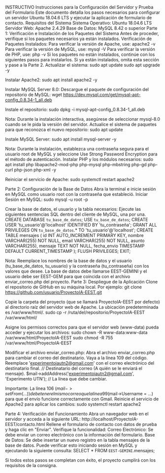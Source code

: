 INSTRUCTIVO
Instrucciones para la Configuración del Servidor y Prueba del Formulario
Este documento detalla los pasos necesarios para configurar un servidor Ubuntu 18.04.6 LTS y ejecutar la aplicación de formulario de contacto.
Requisitos del Sistema
Sistema Operativo: Ubuntu 18.04.6 LTS
Servidor Web: Apache 2.4.29
Base de Datos: MySQL 8.42 o superior
Parte 1: Verificación e Instalación de los Paquetes del Sistema
Antes de proceder, verifique si los paquetes necesarios ya están instalados.
Verificación de Paquetes Instalados:
Para verificar la versión de Apache, use: apache2 -v
Para verificar la versión de MySQL, use: mysql -V
Para verificar la versión de PHP, use: php -v
Si los paquetes no están instalados, continúe con los siguientes pasos para instalarlos. Si ya están instalados, omita esta sección y pase a la Parte 2.
Actualizar el sistema:
sudo apt update
sudo apt upgrade -y


Instalar Apache2:
sudo apt install apache2 -y


Instalar MySQL Server 8.0:
Descargue el paquete de configuración del repositorio de MySQL:
wget https://dev.mysql.com/get/mysql-apt-config_0.8.34-1_all.deb


Instale el repositorio:
sudo dpkg -i mysql-apt-config_0.8.34-1_all.deb


Nota: Durante la instalación interactiva, asegúrese de seleccionar mysql-8.0 cuando se le pida la versión del servidor.
Actualice el sistema de paquetes para que reconozca el nuevo repositorio:
sudo apt update


Instale MySQL Server:
sudo apt install mysql-server -y


Nota: Durante la instalación, establezca una contraseña segura para el usuario root de MySQL y seleccione Use Strong Password Encryption para el método de autenticación.
Instalar PHP y los módulos necesarios:
sudo apt install php libapache2-mod-php php-mysql php-mbstring php-gd php-curl php-json php-xml -y


Reiniciar el servicio de Apache:
sudo systemctl restart apache2


Parte 2: Configuración de la Base de Datos
Abra la terminal e inicie sesión en MySQL como usuario root con la contraseña que estableció.
Iniciar Sesión en MySQL:
sudo mysql -u root -p


Crear la base de datos, el usuario y la tabla necesarios:
Ejecute las siguientes sentencias SQL dentro del cliente de MySQL, una por una.
CREATE DATABASE `tu_base_de_datos`;
USE `tu_base_de_datos`;
CREATE USER 'tu_usuario'@'localhost' IDENTIFIED BY 'tu_contraseña';
GRANT ALL PRIVILEGES ON `tu_base_de_datos`.* TO 'tu_usuario'@'localhost';
CREATE TABLE mensajes (
    id INT AUTO_INCREMENT PRIMARY KEY,
    nombre VARCHAR(255) NOT NULL,
    email VARCHAR(255) NOT NULL,
    asunto VARCHAR(255),
    mensaje TEXT NOT NULL,
    fecha_envio TIMESTAMP DEFAULT CURRENT_TIMESTAMP
);
FLUSH PRIVILEGES;
EXIT;


Nota: Reemplace los nombres de la base de datos y el usuario (tu_base_de_datos, tu_usuario) y la contraseña (tu_contraseña) con los valores que desee. La base de datos debe llamarse EEST-GEMINI y el usuario debe ser EEST-GEM para que coincida con el archivo enviar_correo.php del proyecto.
Parte 3: Despliegue de la Aplicación
Clone el repositorio de GitHub en su máquina local. Por ejemplo:
git clone https://github.com/usuario/ProyectoIA-EEST.git


Copie la carpeta del proyecto (que se llamará ProyectoIA-EEST por defecto) al directorio raíz del servidor web de Apache. La ubicación predeterminada es /var/www/html/.
sudo cp -r /ruta/del/repositorio/ProyectoIA-EEST /var/www/html/


Asigne los permisos correctos para que el servidor web (www-data) pueda acceder y ejecutar los archivos:
sudo chown -R www-data:www-data /var/www/html/ProyectoIA-EEST
sudo chmod -R 755 /var/www/html/ProyectoIA-EEST


Modificar el archivo enviar_correo.php:
Abra el archivo enviar_correo.php para cambiar el correo del destinatario.
Vaya a la línea 109 del código.
Reemplace 'experimentoiautn2@gmail.com' con el correo electrónico del destinatario final.
// Destinatario del correo (A quién se le enviará el mensaje).
$mail->addAddress('experimentoiautn2@gmail.com', 'Experimento UTN'); // La línea que debe cambiar.


Importante: La línea 106 ($mail->setFrom(...)) debe tener el mismo correo que la línea 99 ($mail->Username = ...) para que el envío funcione correctamente con Gmail.
Reinicie el servicio de Apache2 para aplicar los cambios:
sudo systemctl restart apache2


Parte 4: Verificación del Funcionamiento
Abra un navegador web en el servidor y acceda a la siguiente URL:
http://localhost/ProyectoIA-EEST/contacto.html
Rellene el formulario de contacto con datos de prueba y haga clic en "Enviar".
Verifique la funcionalidad:
Correo Electrónico: Se debe enviar un correo electrónico con la información del formulario.
Base de Datos: Se debe insertar un nuevo registro en la tabla mensajes de la base de datos. Puede verificar esto iniciando sesión en MySQL y ejecutando la siguiente consulta:
SELECT * FROM `EEST-GEMINI`.mensajes;


Si todos estos pasos se completan con éxito, el proyecto cumplirá con los requisitos de la consigna.

